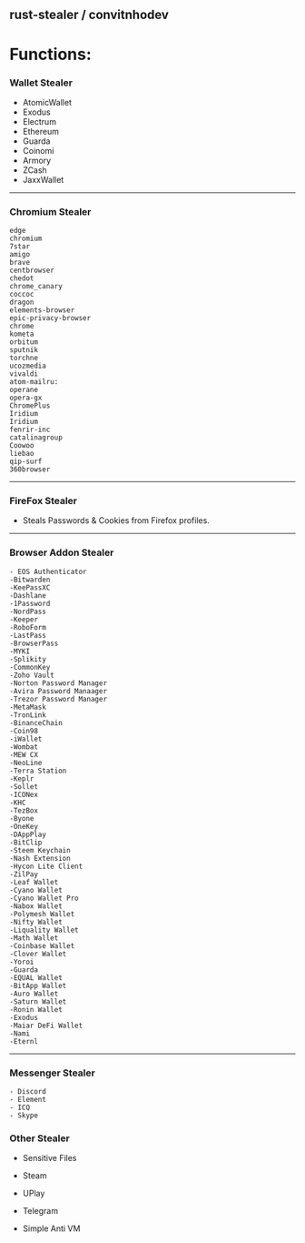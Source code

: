 ## rust-stealer / convitnhodev


# Functions:
### Wallet Stealer
  - AtomicWallet
  - Exodus
  - Electrum
  - Ethereum
  - Guarda
  - Coinomi
  - Armory
  - ZCash
  - JaxxWallet

------------

### Chromium Stealer
	edge
	chromium
	7star
	amigo
	brave
	centbrowser
	chedot
	chrome_canary
	coccoc
	dragon
	elements-browser
	epic-privacy-browser
	chrome
	kometa
	orbitum
	sputnik
	torchne
	ucozmedia
	vivaldi
	atom-mailru:
	operane
	opera-gx
	ChromePlus
	Iridium
	Iridium
	fenrir-inc
	catalinagroup
	Coowoo
	liebao
	qip-surf
	360browser

------------


### FireFox Stealer
  - Steals Passwords & Cookies from Firefox profiles.
------------

### Browser Addon Stealer
	- EOS Authenticator
	-Bitwarden
	-KeePassXC
	-Dashlane
	-1Password
	-NordPass
	-Keeper
	-RoboForm
	-LastPass
	-BrowserPass
	-MYKI
	-Splikity
	-CommonKey
	-Zoho Vault
	-Norton Password Manager
	-Avira Password Manaager
	-Trezor Password Manager
	-MetaMask
	-TronLink
	-BinanceChain
	-Coin98
	-iWallet
	-Wombat
	-MEW CX
	-NeoLine
	-Terra Station
	-Keplr
	-Sollet
	-ICONex
	-KHC
	-TezBox
	-Byone
	-OneKey
	-DAppPlay
	-BitClip
	-Steem Keychain
	-Nash Extension
	-Hycon Lite Client
	-ZilPay
	-Leaf Wallet
	-Cyano Wallet
	-Cyano Wallet Pro
	-Nabox Wallet
	-Polymesh Wallet
	-Nifty Wallet
	-Liquality Wallet
	-Math Wallet
	-Coinbase Wallet
	-Clover Wallet
	-Yoroi
	-Guarda
	-EQUAL Wallet
	-BitApp Wallet
	-Auro Wallet
	-Saturn Wallet
	-Ronin Wallet
	-Exodus
	-Maiar DeFi Wallet
	-Nami
	-Eternl

------------
### Messenger Stealer
	- Discord
	- Element
	- ICQ
	- Skype
### Other Stealer

- Sensitive Files
- Steam
- UPlay
- Telegram

- Simple Anti VM




